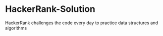 # HackerRank-Solution
HackerRank challenges the code every day to practice data structures and algorithms
